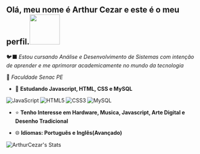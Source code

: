 ## <h2> Olá, meu nome é Arthur Cezar e este é o meu perfil.<img src="https://64.media.tumblr.com/484f9fb14873e38445f9ed1ff67d9ca0/tumblr_opwb97GKDa1w1kerio1_400.gif" width=80px>
🐦‍⬛ *Estou cursando Análise e Desenvolvimento de Sistemas com intenção de aprender e me aprimorar academicamente no mundo da tecnologia*

📖 *Faculdade Senac PE*
- 🌱 **Estudando Javascript, HTML, CSS e MySQL**

![JavaScript](https://img.shields.io/badge/javascript-%23323330.svg?style=for-the-badge&logo=javascript&logoColor=%23F7DF1E) ![HTML5](https://img.shields.io/badge/html5-%23E34F26.svg?style=for-the-badge&logo=html5&logoColor=white) ![CSS3](https://img.shields.io/badge/css3-%231572B6.svg?style=for-the-badge&logo=css3&logoColor=white) ![MySQL](https://img.shields.io/badge/mysql-4479A1.svg?style=for-the-badge&logo=mysql&logoColor=white) 

 - ⭐ **Tenho Interesse em Hardware, Musica, Javascript, Arte Digital e Desenho Tradicional**
   
- 🌐 **Idiomas: Português e Inglês(Avançado)**
  
![ArthurCezar's Stats](https://github-readme-stats.vercel.app/api?username=ArthurCezar&theme=nightowl&show_icons=true&hide_border=false&count_private=true)




